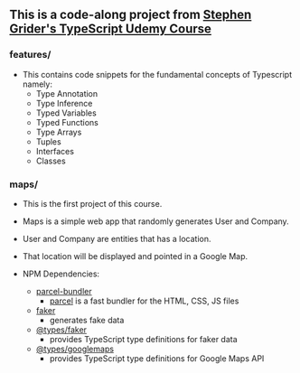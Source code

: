 ## This is a code-along project from [Stephen Grider's TypeScript Udemy Course](https://www.udemy.com/course/typescript-the-complete-developers-guide/)

### features/

- This contains code snippets for the fundamental concepts of Typescript namely:
  - Type Annotation
  - Type Inference
  - Typed Variables
  - Typed Functions
  - Type Arrays
  - Tuples
  - Interfaces
  - Classes

### maps/

- This is the first project of this course.
- Maps is a simple web app that randomly generates User and Company.
- User and Company are entities that has a location.
- That location will be displayed and pointed in a Google Map.

- NPM Dependencies:
  - [parcel-bundler](https://www.npmjs.com/package/parcel-bundler)
    - [parcel](https://parceljs.org/) is a fast bundler for the HTML, CSS, JS files
  - [faker](https://www.npmjs.com/package/faker)
    - generates fake data
  - [@types/faker](https://www.npmjs.com/package/@types/faker)
    - provides TypeScript type definitions for faker data
  - [@types/googlemaps](https://www.npmjs.com/package/@types/googlemaps)
    - provides TypeScript type definitions for Google Maps API
